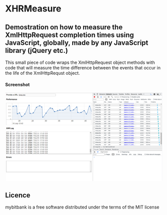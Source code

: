 # XHRMeasure  

## Demostration on how to measure the XmlHttpRequest completion times using JavaScript, globally, made by any JavaScript library (jQuery etc.)

This small piece of code wraps the XmlHttpRequest object methods with code that will measure the time difference between the events that occur in the life of the XmlHttpRequst object.


#### Screenshot
![Alt text](/doc/XHRM.jpg "Main")

## Licence

mybitbank is a free software distributed under the terms of the MIT license
